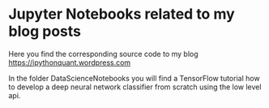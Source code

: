 # Jupyter Notebooks related to my blog posts

Here you find the corresponding source code to my blog https://ipythonquant.wordpress.com

In the folder DataScienceNotebooks you will find a TensorFlow tutorial how to develop a deep neural network classifier from scratch using the low level api.





